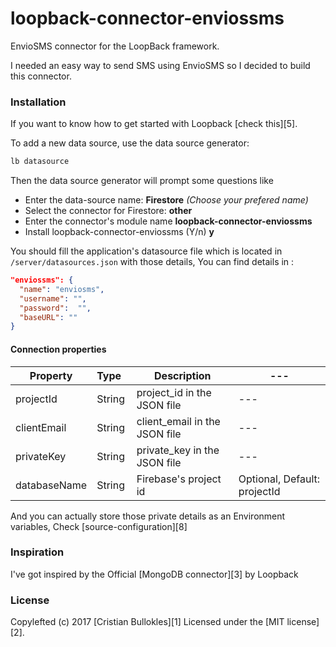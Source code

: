 # loopback-connector-enviossms
EnvioSMS connector for the LoopBack framework.

I needed an easy way to send SMS using EnvioSMS so I decided to build this connector.

### Installation
If you want to know how to get started with Loopback [check this][5].

To add a new data source, use the data source generator:
```sh
lb datasource
```
Then the data source generator will prompt some questions like

 - Enter the data-source name: **Firestore** *(Choose your prefered name)*
 - Select the connector for Firestore: **other**
 - Enter the connector's module name **loopback-connector-enviossms**
 - Install loopback-connector-enviossms (Y/n) **y**

You should fill the application's datasource file which is located in `/server/datasources.json`  with those details, You can find details in : 

```json
"enviossms": {
  "name": "enviosms",
  "username": "",
  "password":  "",
  "baseURL": ""
}
```

#### Connection properties

| Property | Type&nbsp;&nbsp; | Description | --- |
| --- | --- | --- | --- |
| projectId | String | project_id in the JSON file | --- |
| clientEmail | String | client_email in the JSON file | --- |
| privateKey | String | private_key in the JSON file | --- |
| databaseName | String | Firebase's project id | Optional, Default: projectId | --- |

And you can actually store those private details as an Environment variables, Check [source-configuration][8]

### Inspiration
I've got inspired by the Official [MongoDB connector][3] by Loopback

### License

Copylefted (c) 2017 [Cristian Bullokles][1] Licensed under the [MIT license][2].

